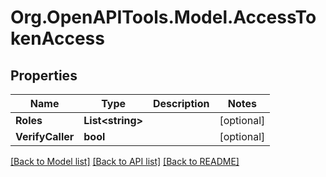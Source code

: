 # Org.OpenAPITools.Model.AccessTokenAccess

## Properties

Name | Type | Description | Notes
------------ | ------------- | ------------- | -------------
**Roles** | **List&lt;string&gt;** |  | [optional] 
**VerifyCaller** | **bool** |  | [optional] 

[[Back to Model list]](../README.md#documentation-for-models) [[Back to API list]](../README.md#documentation-for-api-endpoints) [[Back to README]](../README.md)


